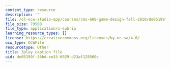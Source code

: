 ```yaml
---
content_type: resource
description: ''
file: /ol-ocw-studio-app/courses/cms-608-game-design-fall-2010/de05199f36bdee336929d23af128560c_68567.srt
file_size: 79508
file_type: application/x-subrip
learning_resource_types: []
license: https://creativecommons.org/licenses/by-nc-sa/4.0/
ocw_type: OCWFile
resourcetype: Other
title: 3play caption file
uid: de05199f-36bd-ee33-6929-d23af128560c
---
```

